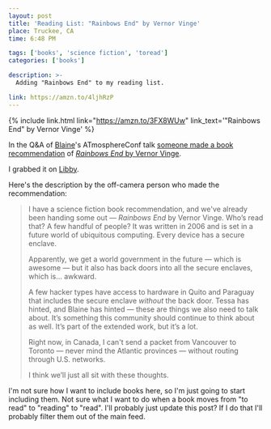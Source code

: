 ```yaml
---
layout: post
title: 'Reading List: "Rainbows End" by Vernor Vinge'
place: Truckee, CA
time: 6:48 PM

tags: ['books', 'science fiction', 'toread']
categories: ['books']

description: >-
  Adding "Rainbows End" to my reading list.

link: https://amzn.to/4ljhRzP
---
```


{% include link.html link="https://amzn.to/3FX8WUw" link_text='"Rainbows End" by Vernor Vinge' %}

In the Q&A of [Blaine](https://bsky.app/profile/blaine.bsky.social)'s ATmosphereConf talk [someone made a book recommendation](https://www.youtube.com/watch?v=d-H1nzWHLoI&t=33m30s) of [*Rainbows End* by Vernor Vinge](https://amzn.to/3FX8WUw).

I grabbed it on [Libby](https://share.libbyapp.com/title/529076).

Here's the description by the off-camera person who made the recommendation:

> I have a science fiction book recommendation, and we've already been handing some out — *Rainbows End* by Vernor Vinge. Who’s read that? A few handful of people? It was written in 2006 and is set in a future world of ubiquitous computing. Every device has a secure enclave.
>
> Apparently, we get a world government in the future — which is awesome — but it also has back doors into all the secure enclaves, which is... awkward.
>
> A few hacker types have access to hardware in Quito and Paraguay that includes the secure enclave *without* the back door. Tessa has hinted, and Blaine has hinted — these are things we also need to talk about. It’s something this community should continue to think about as well. It’s part of the extended work, but it’s a lot.
>
> Right now, in Canada, I can't send a packet from Vancouver to Toronto — never mind the Atlantic provinces — without routing through U.S. networks.
>
> I think we’ll just all sit with these thoughts.

I'm not sure how I want to include books here, so I'm just going to start including them. Not sure what I want to do when a book moves from "to read" to "reading" to "read". I'll probably just update this post? If I do that I'll probably filter them out of the main feed.